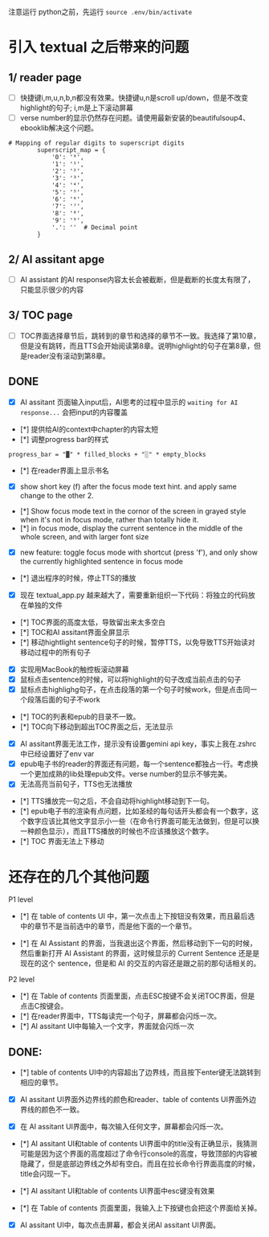 注意运行 python之前，先运行 `source .env/bin/activate`


# 引入 textual 之后带来的问题

## 1/ reader page
- [ ] 快捷键i,m,u,n,b,n都没有效果。快捷键u,n是scroll up/down，但是不改变highlight的句子; i,m是上下滚动屏幕
- [ ] verse number的显示仍然存在问题。请使用最新安装的beautifulsoup4、ebooklib解决这个问题。

```
# Mapping of regular digits to superscript digits
        superscript_map = {
            '0': '⁰',
            '1': '¹',
            '2': '²',
            '3': '³',
            '4': '⁴',
            '5': '⁵',
            '6': '⁶',
            '7': '⁷',
            '8': '⁸',
            '9': '⁹',
            '.': ''  # Decimal point
        }
```




## 2/ AI assitant apge
- [ ] AI assistant 的AI response内容太长会被截断，但是截断的长度太有限了，只能显示很少的内容



## 3/ TOC page
- [ ] TOC界面选择章节后，跳转到的章节和选择的章节不一致。我选择了第10章，但是没有跳转，而且TTS会开始阅读第8章。说明highlight的句子在第8章，但是reader没有滚动到第8章。

## DONE
- [x] AI assitant 页面输入input后，AI思考的过程中显示的 `waiting for AI response...` 会把input的内容覆盖
- [*] 提供给AI的context中chapter的内容太短
- [*] 调整progress bar的样式

```
progress_bar = "▓" * filled_blocks + "░" * empty_blocks
```
- [*] 在reader界面上显示书名
- [x] show short key (f) after the focus mode text hint. and apply same change to the other 2.
- [*] Show focus mode text in the cornor of the screen in grayed style when it's not in focus mode, rather than totally hide it.
- [*] in focus mode, display the current sentence in the middle of the whole screen, and with larger font size
- [x] new feature: toggle focus mode with shortcut (press 'f'), and only show the currently highlighted sentence in focus mode
- [*] 退出程序的时候，停止TTS的播放
- [x] 现在 textual_app.py 越来越大了，需要重新组织一下代码：将独立的代码放在单独的文件
- [*] TOC界面的高度太低，导致留出来太多空白
- [*] TOC和AI assitant界面全屏显示
- [*] 移动hightlight sentence句子的时候，暂停TTS，以免导致TTS开始读对移动过程中的所有句子
- [x] 实现用MacBook的触控板滚动屏幕
- [x] 鼠标点击sentence的时候，可以将highlight的句子改成当前点击的句子
- [x] 鼠标点击highlighg句子，在点击段落的第一个句子时候work，但是点击同一个段落后面的句子不work
- [*] TOC的列表和epub的目录不一致。
- [*] TOC向下移动到超出TOC界面之后，无法显示
- [x] AI assitant界面无法工作，提示没有设置gemini api key，事实上我在.zshrc中已经设置好了env var
- [x] epub电子书的reader的界面还有问题，每一个sentence都独占一行。考虑换一个更加成熟的lib处理epub文件。verse number的显示不够完美。
- [x] 无法高亮当前句子，TTS也无法播放
- [*] TTS播放完一句之后，不会自动将highlight移动到下一句。
- [*] epub电子书的渲染有点问题，比如圣经的每句话开头都会有一个数字，这个数字应该比其他文字显示小一些（在命令行界面可能无法做到，但是可以换一种颜色显示），而且TTS播放的时候也不应该播放这个数字。
- [*] TOC 界面无法上下移动






# 还存在的几个其他问题

P1 level

- [*] 在 table of contents UI 中，第一次点击上下按钮没有效果，而且最后选中的章节不是当前选中的章节，而是他下面的一个章节。

- [*] 在 AI Assistant 的界面，当我退出这个界面，然后移动到下一句的时候，然后重新打开 AI Assistant 的界面，这时候显示的 Current Sentence 还是是现在的这个 sentence，但是和 AI 的交互的内容还是跟之前的那句话相关的。 


P2 level
- [*] 在 Table of contents 页面里面，点击ESC按键不会关闭TOC界面，但是点击C按键会。
- [*] 在reader界面中，TTS每读完一个句子，屏幕都会闪烁一次。
- [*] AI assitant UI中每输入一个文字，界面就会闪烁一次



## DONE:

- [*] table of contents UI中的内容超出了边界线，而且按下enter键无法跳转到相应的章节。

- [x] AI assitant UI界面外边界线的颜色和reader、table of contents UI界面外边界线的颜色不一致。

- [x] 在 AI assitant UI界面中，每次输入任何文字，屏幕都会闪烁一次。

- [*] AI assitant UI和table of contents UI界面中的title没有正确显示，我猜测可能是因为这个界面的高度超过了命令行console的高度，导致顶部的内容被隐藏了，但是底部边界线之外却有空白。而且在拉长命令行界面高度的时候，title会闪现一下。

- [*] AI assitant UI和table of contents UI界面中esc键没有效果

- [*] 在 Table of contents 页面里面，我输入上下按键也会把这个界面给关掉。 

- [x] AI assitant UI中，每次点击屏幕，都会关闭AI assitant UI界面。